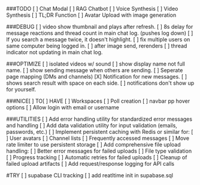 ###TODO
[ ] Chat Modal
[ ] RAG Chatbot
[ ] Voice Synthesis
[ ] Video Synthesis
[ ] TL;DR Function
[ ] Avatar Upload with image generation



###DEBUG
[ ] video show thumbnail and plays after refresh.
[ ] 8s delay for message reactions and thread count in main chat log. (pushes log down)
[ ] If you search a message twice, it doesn't highlight.
[ ] fix multiple users on same computer being logged in.
[ ] after image send, rerenders
[ ] thread indicator not updating in main chat log.

###OPTIMIZE
[ ] isolated videos w/ sound
[ ] show display name not full name.
[ ] show sending message when others are sending.
[ ] Seperate page mapping (DMs and channels)
[X] Notification for new messages.
[ ] shows search result with space on each side.
[ ] notifications don't show up for yourself.

###NICE[ ] TO[ ] HAVE
[ ] Workspaces
[ ] Poll creation
[ ] navbar pp hover options
[ ] Allow login with email or username







###UTILITIES
[ ] Add error handling utility for standardized error messages and handling
[ ] Add data validation utility for input validation (emails, passwords, etc.)
[ ] Implement persistent caching with Redis or similar for:
  [ ] User avatars
  [ ] Channel lists
  [ ] Frequently accessed messages
[ ] Move rate limiter to use persistent storage
[ ] Add comprehensive file upload handling:
  [ ]  Better error messages for failed uploads
  [ ]  File type validation
  [ ]  Progress tracking
  [ ]  Automatic retries for failed uploads
  [ ]  Cleanup of failed upload artifacts
[ ] Add request/response logging for API calls



#TRY
[ ] supabase CLI tracking
[ ] add reatltime init in supabase.sql
